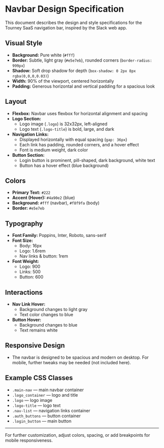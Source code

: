 # Navbar Design Specification

This document describes the design and style specifications for the Tourney SaaS navigation bar, inspired by the Slack web app.

## Visual Style

- **Background:** Pure white (`#fff`)
- **Border:** Subtle, light gray (`#e5e7eb`), rounded corners (`border-radius: 999px`)
- **Shadow:** Soft drop shadow for depth (`box-shadow: 0 2px 8px rgba(0,0,0,0.03)`)
- **Width:** 90% of the viewport, centered horizontally
- **Padding:** Generous horizontal and vertical padding for a spacious look

## Layout

- **Flexbox:** Navbar uses flexbox for horizontal alignment and spacing
- **Logo Section:**
  - Logo image (`.logo`) is 32x32px, left-aligned
  - Logo text (`.logo-title`) is bold, large, and dark
- **Navigation Links:**
  - Displayed horizontally with equal spacing (`gap: 36px`)
  - Each link has padding, rounded corners, and a hover effect
  - Font is medium weight, dark color
- **Button Section:**
  - Login button is prominent, pill-shaped, dark background, white text
  - Button has a hover effect (blue background)

## Colors

- **Primary Text:** `#222`
- **Accent (Hover):** `#4a90e2` (blue)
- **Background:** `#fff` (navbar), `#f8f9fa` (body)
- **Border:** `#e5e7eb`

## Typography

- **Font Family:** Poppins, Inter, Roboto, sans-serif
- **Font Size:**
  - Body: 16px
  - Logo: 1.6rem
  - Nav links & button: 1rem
- **Font Weight:**
  - Logo: 900
  - Links: 500
  - Button: 600

## Interactions

- **Nav Link Hover:**
  - Background changes to light gray
  - Text color changes to blue
- **Button Hover:**
  - Background changes to blue
  - Text remains white

## Responsive Design

- The navbar is designed to be spacious and modern on desktop. For mobile, further tweaks may be needed (not included here).

## Example CSS Classes

- `.main-nav` — main navbar container
- `.logo_container` — logo and title
- `.logo` — logo image
- `.logo-title` — logo text
- `.nav-list` — navigation links container
- `.auth_buttons` — button container
- `.login_button` — main button

---

For further customization, adjust colors, spacing, or add breakpoints for mobile responsiveness.
